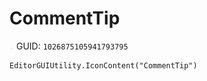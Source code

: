 # CommentTip
![](/img/CommentTip.png)
GUID: `1026875105941793795`
```
EditorGUIUtility.IconContent("CommentTip")
```
